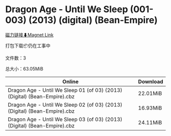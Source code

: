 # Dragon Age - Until We Sleep (001-003) (2013) (digital) (Bean-Empire)

[磁力链接⬇Magnet Link](magnet:?xt=urn:btih:f591c5101098b56837d4934b42cc1d302a2381c7&dn=Dragon%20Age%20-%20Until%20We%20Sleep%20%28001-003%29%20%282013%29%20%28digital%29%20%28Bean-Empire%29)

打包下载📦仍在工事中

文件数：3

总大小：63.05MiB

Online | Download
--- | ---
Dragon Age - Until We Sleep 01 (of 03) (2013) (Digital) (Bean-Empire).cbz | 22.01MiB
Dragon Age - Until We Sleep 02 (of 03) (2013) (Digital) (Bean-Empire).cbz | 16.93MiB
Dragon Age - Until We Sleep 03 (of 03) (2013) (Digital) (Bean-Empire).cbz | 24.11MiB